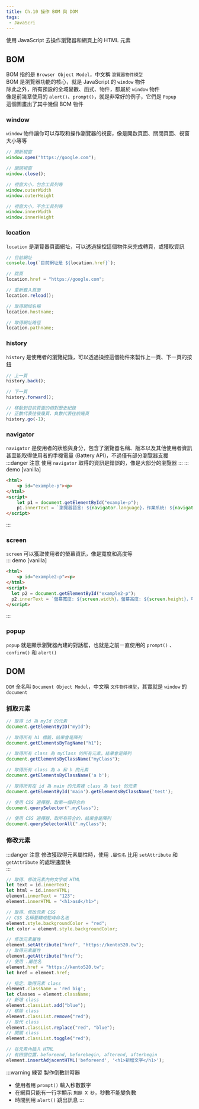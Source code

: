 ```yaml
--- 
title: Ch.10 操作 BOM 與 DOM
tags:
 - JavaScri
---
```

使用 JavaScript 去操作瀏覽器和網頁上的 HTML 元素
<!-- more -->
## BOM
BOM 指的是 `Browser Object Model`，中文稱 `瀏覽器物件模型`  
BOM 是瀏覽器功能的核心，就是 JavaScript 的 `window` 物件  
除此之外，所有預設的全域變數、函式、物件，都屬於 `window` 物件  
像是前幾章使用的 `alert()`、`prompt()`，就是非常好的例子，它們是 `Popup`  
這個圖畫出了其中幾個 BOM 物件  

<Tree :tree="{ id: 'tree1', height: '200px', data: [{ id: 1, text_1: 'window', father: null, color:'#FF5722' },
{ id: 2, text_1: 'document', father: 1, color:'#00bcd4' }, 
{ id: 3, text_1: 'history', father: 1, color:'#00bcd4' }, 
{ id: 4, text_1: 'screen', father: 1, color:'#00bcd4' },
{ id: 5, text_1: 'navigator', father: 1, color:'#00bcd4' },
{ id: 6, text_1: 'localtion', father: 1, color:'#00bcd4' },
{ id: 7, text_1: 'popup', father: 1, color:'#00bcd4' }]}" />

### window
`window` 物件讓你可以存取和操作瀏覽器的視窗，像是開啟頁面、關閉頁面、視窗大小等等  
```js
// 開新視窗
window.open("https://google.com");

// 關閉視窗
window.close();

// 視窗大小，包含工具列等
window.outerWidth
window.outerHeight

// 視窗大小，不含工具列等
window.innerWidth
window.innerHeight
```

### location
`location` 是瀏覽器頁面網址，可以透過操控這個物件來完成轉頁，或獲取資訊  
```js
// 目前網址
console.log(`目前網址是 ${location.href}`);

// 跳頁
location.href = "https://google.com";

// 重新載入頁面
location.reload();

// 取得網域名稱
location.hostname;

// 取得網址路徑
location.pathname;
```

### history
`history` 是使用者的瀏覽紀錄，可以透過操控這個物件來製作上一頁、下一頁的按鈕
```js
// 上一頁
history.back();

// 下一頁
history.forward();

// 移動到目前頁面的相對歷史紀錄
// 正數代表往後幾頁，負數代表往前幾頁
history.go(-1);
```

### navigator
`navigator` 是使用者的狀態與身分，包含了瀏覽器名稱、版本以及其他使用者資訊  
甚至能取得使用者的手機電量 (Battery API)，不過僅有部分瀏覽器支援  
:::danger 注意
使用 `navigator` 取得的資訊是錯誤的，像是大部分的瀏覽器
:::
::: demo [vanilla]
```html
<html>
    <p id="example-p"><p>
</html>
<script>
    let p1 = document.getElementById("example-p");
    p1.innerText = `瀏覽器語言: ${navigator.language}，作業系統: ${navigator.platform}`
</script>
```
:::

### screen
`screen` 可以獲取使用者的螢幕資訊，像是寬度和高度等  
::: demo [vanilla]
```html
<html>
    <p id="example2-p"><p>
</html>
<script>
  let p2 = document.getElementById("example2-p");
  p2.innerText = `螢幕寬度: ${screen.width}，螢幕高度: ${screen.height}，可用寬度: ${screen.availWidth}，可用高度: ${screen.availHeight}`
</script>
```
:::

### popup
`popup` 就是顯示瀏覽器內建的對話框，也就是之前一直使用的 `prompt()` 、 `confirm()` 和 `alert()`  

## DOM
`DOM` 全名叫 `Document Object Model`，中文稱 `文件物件模型`，其實就是 `window` 的 `document`  

<Tree :tree="{ id: 'tree2', height: '270px', data: [{ id: 1, text_1: 'document', father: null, color:'#FF5722' },
{ id: 2, text_1: 'head', father: 1, color:'#00bcd4' }, 
{ id: 3, text_1: 'body', father: 1, color:'#00bcd4' },
{ id: 4, text_1: 'title', father: 2, color:'#67cc86' }, 
{ id: 5, text_1: 'meta', father: 2, color:'#67cc86' },
{ id: 6, text_1: 'h1', father: 3, color:'#67cc86' },
{ id: 7, text_1: 'img', father: 3, color:'#67cc86' }]}" />

### 抓取元素

```js
// 取得 id 為 myId 的元素
document.getElementByID("myId");

// 取得所有 h1 標籤，結果會是陣列
document.getElementsByTagName("h1");

// 取得所有 class 為 myClass 的所有元素，結果會是陣列
document.getElementsByClassName("myClass");

// 取得所有 class 為 a 和 b 的元素
document.getElementsByClassName('a b');

// 取得所有在 id 為 main 的元素裡 class 為 test 的元素
document.getElementById('main').getElementsByClassName('test');

// 使用 CSS 選擇器，取第一個符合的
document.querySelector(".myClass");

// 使用 CSS 選擇器，取所有符合的，結果會是陣列
document.querySelectorAll(".myClass");
```

### 修改元素
:::danger 注意
修改獲取得元素屬性時，使用 `.屬性名` 比用 `setAttribute` 和 `getAttribute` 的處理速度快  
:::
```js
// 取得、修改元素內的文字或 HTML
let text = id.innerText; 
let html = id.innerHTML; 
element.innerText = "123";
element.innerHTML = "<h1>asd</h1>"; 

// 取得、修改元素 CSS
// CSS 名稱要轉成駝峰命名法
element.style.backgroundColor = "red";
let color = element.style.backgroundColor;

// 修改元素屬性
element.setAttribute("href", "https://kento520.tw");
// 取得元素屬性
element.getAttribute("href");
// 使用 .屬性名
element.href = "https://kento520.tw";
let href = element.href;

// 指定、取得元素 class
element.className = 'red big';
let classes = element.className;
// 新增 class
element.classList.add("blue");
// 移除 class
element.classList.remove("red");
// 取代 class
element.classList.replace("red", "blue");
// 開關 class
element.classList.toggle("red");

// 在元素內插入 HTML
// 有四個位置，beforeend, beforebegin, afterend, afterbegin
element.insertAdjacentHTML('beforeend', '<h1>新增文字</h1>');
```

:::warning 練習
製作倒數計時器
- 使用者用 `prompt()` 輸入秒數數字
- 在網頁只能有一行字顯示 `剩餘 X 秒`，秒數不能變負數
- 時間到用 `alert()` 跳出訊息
:::